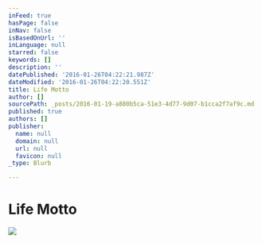 ```yaml
---
inFeed: true
hasPage: false
inNav: false
isBasedOnUrl: ''
inLanguage: null
starred: false
keywords: []
description: ''
datePublished: '2016-01-26T04:22:21.987Z'
dateModified: '2016-01-26T04:22:20.551Z'
title: Life Motto
author: []
sourcePath: _posts/2016-01-19-a880b5ca-51e3-4d77-9d07-b1cca2f7af9c.md
published: true
authors: []
publisher:
  name: null
  domain: null
  url: null
  favicon: null
_type: Blurb

---
```

# Life Motto
![](https://s3-us-west-2.amazonaws.com/the-grid-img/p/72797f3b709100264d3f0203059ec538cc6995e5.jpg)